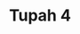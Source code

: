 ---
title: 'Tupah 4'
description: ''
credit: 'Place Holder'
style: 'Modern'
project: 'Tupah'
type: 'photo'
pathToImage: '/gallery/tupah-4.jpg'
alt: 'Tupah 4'
width: '2160'
height: '1620'
...
